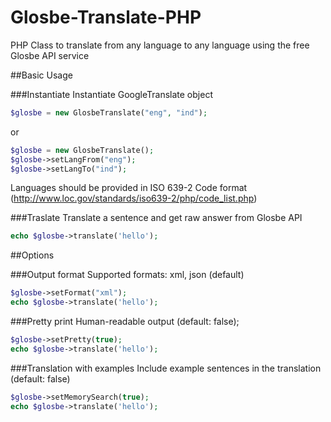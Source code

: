Glosbe-Translate-PHP
====================

PHP Class to translate from any language to any language using the free Glosbe API service

##Basic Usage

###Instantiate 
Instantiate GoogleTranslate object

```php
$glosbe = new GlosbeTranslate("eng", "ind"); 
```

or 

```php
$glosbe = new GlosbeTranslate(); 
$glosbe->setLangFrom("eng");
$glosbe->setLangTo("ind");
```
Languages should be provided in ISO 639-2 Code format (http://www.loc.gov/standards/iso639-2/php/code_list.php)

###Traslate
Translate a sentence and get raw answer from Glosbe API

```php 
echo $glosbe->translate('hello');
```

##Options

###Output format
Supported formats: xml, json (default)
```php
$glosbe->setFormat("xml");
echo $glosbe->translate('hello');
```

###Pretty print
Human-readable output (default: false);
```php
$glosbe->setPretty(true);
echo $glosbe->translate('hello');
```

###Translation with examples
Include example sentences in the translation (default: false)
```php
$glosbe->setMemorySearch(true);
echo $glosbe->translate('hello');
```
